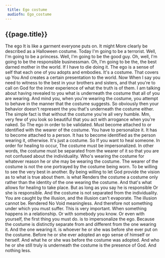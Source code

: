 ```yaml
---
 title: Ego costume
 audiofn: Ego_costume
---
```


## {{page.title}}

The ego It is like a garment everyone puts on. It might More clearly be
described as a Halloween costume. Today I'm going to be a terrorist.
Well, I'm going to be a princess. Well, I'm going to be the good guy.
Oh, well, I'm going to be the responsible businessman. Oh, I'm going to
be the, the best darned mother in the world. If I have to die doing it.
The ego is a sense of self that each one of you adopts and embodies.
It's a costume. That covers up You And creates a certain presentation to
the world. Now When I say you need to witness to the best in your
brothers and sisters, and that you're to call on God for the inner
experience of what the truth is of them. I am talking about having
revealed to you what is underneath the costume that all of you are
wearing. And mind you, when you're wearing the costume, you attempt to
behave in the manner that the costume suggests. So obviously then your
behavior doesn't represent the you that's underneath the costume either.
The simple fact is that without the costume you're all very humble. Mm,
very few of you look so beautiful that you act with arrogance when
you're naked. So The ego in order to be validated. Must become attached
to or identified with the wearer of the costume. You have to personalize
it. It has to become attached to a person. It has to become identified
as the person wearing it, otherwise. It's just a costume. So If you want
to heal someone. In order for healing to occur, The costume must be
impersonalized. In other words, the costume must be separated from the
wearer of it so that you are not confused about the individuality. Who's
wearing the costume for whatever reason he or she may be wearing the
costume. The wearer of the costume is not the one portrayed by the
costume being worn. To be willing to see the very best in another. By
being willing to let God provide the vision as to what is true about
them. is what Renders the costume a costume only rather than the
identity of the one wearing the costume. And that's what allows for
healing to take place. But as long as you say he is responsible Or she
is responsible. And the costume is not separated from the individuality.
You are caught by the illusion, and the illusion can't evaporate. The
illusion cannot be. Rendered No Void meaningless. And therefore not
something under which you must suffer. This is very important. When
something happens in a relationship. Or with somebody you know. Or even
with yourself, the first thing you must do. is to impersonalize the ego.
Because the costume is distinctly separate from and different from the
one wearing it. And the one wearing it. is whoever he or she was before
she ever put on the costume. Before he or she ever adopted an ego sense
of himself or herself. And what he or she was before the costume was
adopted. And who he or she still truly is underneath the costume is the
presence of God. And nothing less.

